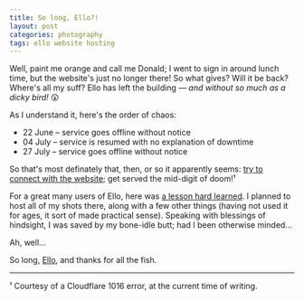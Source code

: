 ```yaml
---
title: So long, Ello?!
layout: post
categories: photography
tags: ello website hosting
---
```


Well, paint me orange and call me Donald; I went to sign in around lunch time, but the website's just no longer there! So what gives? Will it be back? Where's all my suff? Ello has left the building — _and without so much as a dicky bird!_ 😲 

As I understand it, here's the order of chaos:

- 22 June – service goes offline without notice
- 04 July – service is resumed with no explanation of downtime
- 27 July – service goes offline without notice

So that's most definately that, then, or so it apparently seems: [try to connect with the website](https://www.ello.co); get served the mid-digit of doom!¹

For a great many users of Ello, here was [a lesson hard learned](https://danthornton.net/2023/06/is-it-goodbye-to-ello-another-niche-network-gone/#comment-34580). I planned to host all of my shots there, along with a few other things (having not used it for ages, it sort of made practical sense). Speaking with blessings of hindsight, I was saved by my bone-idle butt; had I been otherwise minded...

Ah, well... 

So long, [Ello](https://en.m.wikipedia.org/wiki/Ello_(social_network)), and thanks for all the fish.

<hr>

¹ Courtesy of a Cloudflare 1016 error, at the current time of writing.

